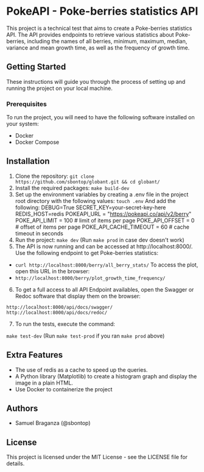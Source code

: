 # PokeAPI - Poke-berries statistics API

This project is a technical test that aims to create a Poke-berries statistics API. The API provides endpoints to retrieve various statistics about Poke-berries, including the names of all berries, minimum, maximum, median, variance and mean growth time, as well as the frequency of growth time.

## Getting Started

These instructions will guide you through the process of setting up and running the project on your local machine.

### Prerequisites

To run the project, you will need to have the following software installed on your system:

- Docker
- Docker Compose

## Installation

1. Clone the repository:
`git clone https://github.com/sbontop/globant.git && cd globant/`
2. Install the required packages:
`make build-dev`
3. Set up the environment variables by creating a .env file in the project root directory with the following values:
`touch .env`
And add the following:
DEBUG=True
SECRET_KEY=your-secret-key-here
REDIS_HOST=redis
POKEAPI_URL = "https://pokeapi.co/api/v2/berry"
POKE_API_LIMIT = 100 # limit of items per page
POKE_API_OFFSET = 0 # offset of items per page
POKE_API_CACHE_TIMEOUT = 60 # cache timeout in seconds
4. Run the project:
`make dev` (Run `make prod` in case dev doesn't work)
5. The API is now running and can be accessed at http://localhost:8000/. 
Use the following endpoint to get Poke-berries statistics:
- `curl http://localhost:8000/berry/all_berry_stats/`
To access the plot, open this URL in the browser:
- `http://localhost:8000/berry/plot_growth_time_frequency/`
6. To get a full access to all API Endpoint availables, open the Swagger or Redoc software that display them on the browser:

`http://localhost:8000/api/docs/swagger/`
`http://localhost:8000/api/docs/redoc/`

7. To run the tests, execute the command:

`make test-dev` (Run `make test-prod` if you ran `make prod` above)

## Extra Features

- The use of redis as a cache to speed up the queries.
- A Python library (Matplotlib) to create a histogram graph and display the image in a plain HTML.
- Use Docker to containerize the project

## Authors

- Samuel Braganza (@sbontop)

## License

This project is licensed under the MIT License - see the LICENSE file for details.
